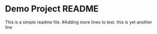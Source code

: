 # Demo Project README
This is a simple readme file. 
#Adding more lines to test.
this is yet another line